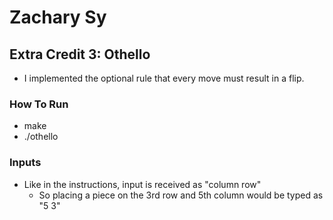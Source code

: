 # Zachary Sy
## Extra Credit 3: Othello

* I implemented the optional rule that every move must result in a flip.

### How To Run
* make
* ./othello

### Inputs
* Like in the instructions, input is received as "column row"
	* So placing a piece on the 3rd row and 5th column would be typed as "5 3"


